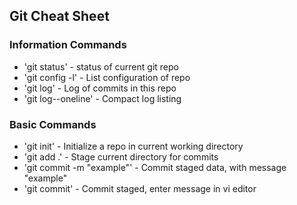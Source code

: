 ## Git Cheat Sheet

### Information Commands

* 'git status' - status of current git repo
* 'git config -l' - List configuration of repo
* 'git log' - Log of commits in this repo
* 'git log--oneline' - Compact log listing

### Basic Commands
* 'git init' - Initialize a repo in current working directory
* 'git add .' - Stage current directory for commits
* 'git commit -m "example"' - Commit staged data, with message "example"
* 'git commit' - Commit staged, enter message in vi editor
